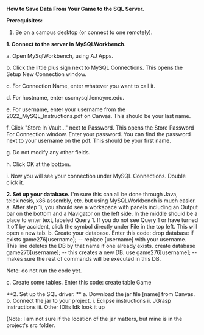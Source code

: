 **How to Save Data From Your Game to the SQL Server.**

**Prerequisites:**
  1. Be on a campus desktop (or connect to one remotely).

**1. Connect to the server in MySQLWorkbench.**

  a. Open MySqlWorkbench, using AJ Apps.
  
  b. Click the little plus sign next to MySQL Connections. This opens the Setup New Connection window.
  
  c. For Connection Name, enter whatever you want to call it.
  
  d. For hostname, enter cscmysql.lemoyne.edu.
  
  e. For username, enter your username from the 2022_MySQL_Instructions.pdf on Canvas. This should be your last name.
  
  f. Click "Store In Vault..." next to Password. This opens the Store Password For Connection window. Enter your password. You can find the password next to your username on the pdf. This should be your first name.
  
  g. Do not modify any other fields.  
 
  h. Click OK at the bottom.
  
  i. Now you will see your connection under MySQL Connections. Double click it.
  
**2. Set up your database.**
I'm sure this can all be done through Java, telekinesis, x86 assembly, etc. but using MySQLWorkbench is much easier.
  a. After step 1i, you should see a workspace with panels including an Output bar on the bottom and a Navigator on the left side. In the middle should be a place to enter text, labeled Query 1. If you do not see Query 1 or have turned it off by accident, click the symbol directly under File in the top left. This will open a new tab.
  b. Create your database. Enter this code: 
  drop database if exists game276[username]; -- replace [username] with your username. This line deletes the DB by that name if one already exists.
  create database game276[username]; -- this creates a new DB.
  use game276[username]; -- makes sure the rest of commands will be executed in this DB.
  
  Note: do not run the code yet.
  
  c. Create some tables. Enter this code:
  create table Game

  

**2. Set up the SQL driver. **
a. Download the jar file [name] from Canvas.
b. Connect the jar to your project.
i. Eclipse instructions
ii. JGrasp instructions
iii. Other IDEs
Idk look it up 

(Note: I am not sure if the location of the jar matters, but mine is in the project's src folder.

